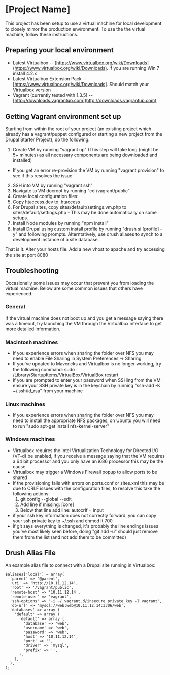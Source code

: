 # [Project Name]

This project has been setup to use a virtual machine for local development to closely mirror the production environment. To use the the virtual machine, follow these instructions.

## Preparing your local environment

  * Latest Virtualbox -- [https://www.virtualbox.org/wiki/Downloads](https://www.virtualbox.org/wiki/Downloads). If you are running Win 7 install 4.2.x
  * Latest Virtualbox Extension Pack -- [https://www.virtualbox.org/wiki/Downloads]. Should match your Virtualbox version
  * Vagrant (currently tested with 1.3.5) -- [http://downloads.vagrantup.com](http://downloads.vagrantup.com)


## Getting Vagrant environment set up
Starting from within the root of your project (an existing project which already has a vagrant/puppet configured or starting a new project from the Drupal Starter Project), do the following:

1. Create VM by running "vagrant up" (This step will take long (might be 5+ minutes) as all necessary components are being downloaded and installed)
  * If you get an error re-provision the VM by running "vagrant provision" to see if this resolves the issue
2. SSH into VM by running "vagrant ssh"
3. Navigate to VM docroot by running "cd /vagrant/public"
4. Create local configuration files:
  1. Copy htaccess.dev to .htaccess
  2. For Drupal sites, copy sites/default/settings.vm.php to sites/default/settings.php - This may be done automatically on some setups.
6. Install Node modules by running "npm install"
7. Install Drupal using custom install profile by running "drush si [profile] -y" and following prompts. Alterntatively, use drush aliases to synch to a development instance of a site database. 

That is it. Alter your hosts file. Add a new vhost to apache and try accessing the site at port 8080

## Troubleshooting

Occasionally some issues may occur that prevent you from loading the virtual machine. Below are some common issues that others have experienced.

### General

If the virtual machine does not boot up and you get a message saying there was a timeout, try launching the VM through the Virtualbox interface to get more detailed information.


### Macintosh machines

* If you experience errors when sharing the folder over NFS you may need to enable File Sharing in System Preferences -> Sharing
* If you've updated to Mavericks and Virtualbox is no longer working, try the following command: sudo /Library/StartupItems/VirtualBox/VirtualBox restart
* If you are prompted to enter your password when SSHing from the VM ensure your SSH private key is in the keychain by running "ssh-add -K ~/.ssh/id_rsa" from your machine

### Linux machines

* If you experience errors when sharing the folder over NFS you may need to install the appropriate NFS packages, on Ubuntu you will need to run "sudo apt-get install nfs-kernel-server"

### Windows machines

* Virtualbox requires the Intel Virtualization Technology for Directed I/O (VT-d) be enabled, if you receive a message saying that the VM requires a 64 bit processor and you only have an i686 processor this may be the cause
* Virtualbox may trigger a Windows Firewall popup to allow ports to be shared
* If the provisioning fails with errors on ports.conf or sites.xml this may be due to CRLF issues with the configuration files, to resolve this take the following actions:
  1. git config --global --edit
  2. Add line if missing: [core]
  3. Below that line add line: autocrlf = input
* if your ssh key information does not correctly forward, you can copy your ssh private key to ~/.ssh and chmod it 700
* if git says everything is changed, it's probably the line endings issues you've most likely seen before, doing "git add -u" should just remove them from the list (and not add them to be committed)


## Drush Alias File

An example alias file to connect with a Drupal site running in Virtualbox:

```
$aliases['local'] = array(
  'parent' => '@parent',
  'uri' => 'http://10.11.12.14',
  'root' => '/vagrant/public',
  'remote-host' => '10.11.12.14',
  'remote-user' => 'vagrant',
  'ssh-options' => "-i ~/.vagrant.d/insecure_private_key -l vagrant",
  'db-url' => 'mysql://web:web@10.11.12.14:3306/web',
  'databases' => array (
    'default' => array (
      'default' => array (
        'database' => 'web',
        'username' => 'web',
        'password' => 'web',
        'host' => '10.11.12.14',
        'port' => '',
        'driver' => 'mysql',
        'prefix' => '',
      ),
    ),
  ),
);
```